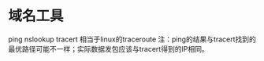 
域名工具
==========================================
ping
nslookup
tracert		相当于linux的traceroute
注：ping的结果与tracert找到的最优路径可能不一样；实际数据发包应该与tracert得到的IP相同。